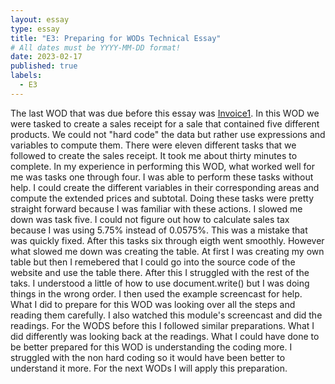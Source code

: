 ```yaml
---
layout: essay
type: essay
title: "E3: Preparing for WODs Technical Essay"
# All dates must be YYYY-MM-DD format!
date: 2023-02-17
published: true
labels:
  - E3
---
```

<p>
  The last WOD that was due before this essay was <a href="https://dport96.github.io/ITM352/morea/060.expressions-operators/experience-invoice1.html">Invoice1</a>. In this WOD we were tasked to create a sales receipt for a sale that contained five different products. We could not "hard code" the data but rather use expressions and variables to compute them. There were eleven different tasks that we followed to create the sales receipt. It took me about thirty minutes to complete. In my experience in performing this WOD, what worked well for me was tasks one through four. I was able to perform these tasks without help. I could create the different variables in their corresponding areas and compute the extended prices and subtotal. Doing these tasks were pretty straight forward because I was familiar with these actions. I slowed me down was task five. I could not figure out how to calculate sales tax because I was using 5.75% instead of 0.0575%. This was a mistake that was quickly fixed. After this tasks six through eigth went smoothly. However what slowed me down was creating the table. At first I was creating my own table but then I remebered that I could go into the source code of the website and use the table there. After this I struggled with the rest of the taks. I understood a little of how to use document.write() but I was doing things in the wrong order. I then used the example screencast for help. What I did to prepare for this WOD was looking over all the steps and reading them carefully. I also watched this module's screencast and did the readings. For the WODS before this I followed similar preparations. What I did differently was looking back at the readings. What I could have done to be better prepared for this WOD is understanding the coding more. I struggled with the non hard coding so it would have been better to understand it more. For the next WODs I will apply this preparation. 
  </p>
  
